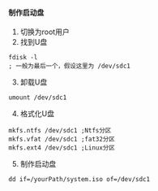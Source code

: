 #### 制作启动盘

1. 切换为root用户
2. 找到U盘
```
fdisk -l
; 一般为最后一个，假设这里为 /dev/sdc1
```
3.  卸载U盘
```
umount /dev/sdc1
```
4. 格式化U盘
```
mkfs.ntfs /dev/sdc1 ;Ntfs分区
mkfs.vfat /dev/sdc1 ;fat32分区
mkfs.ext4 /dev/sdc1 ;Linux分区
```
5. 制作启动盘
```
dd if=/yourPath/system.iso of=/dev/sdc1
```